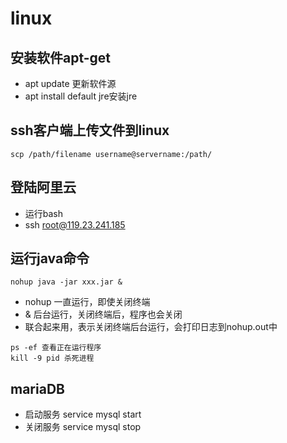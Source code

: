 # linux

## 安装软件apt-get

* apt update 更新软件源
* apt install default jre安装jre

## ssh客户端上传文件到linux

```shell
scp /path/filename username@servername:/path/
```

## 登陆阿里云

* 运行bash
* ssh root@119.23.241.185 

## 运行java命令

```shell
nohup java -jar xxx.jar &
```

* nohup 一直运行，即使关闭终端
* & 后台运行，关闭终端后，程序也会关闭
* 联合起来用，表示关闭终端后台运行，会打印日志到nohup.out中

```shell
ps -ef 查看正在运行程序
kill -9 pid 杀死进程
```

## mariaDB

* 启动服务
  service mysql start
* 关闭服务
  service mysql stop
